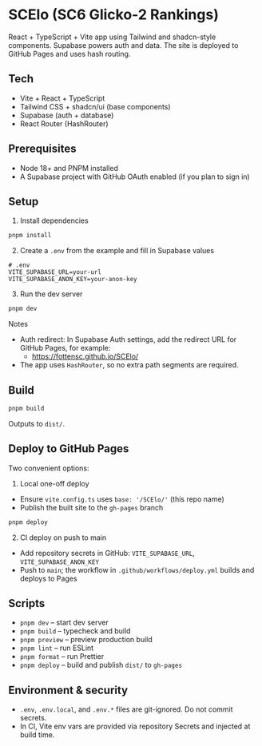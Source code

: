 # SCElo (SC6 Glicko-2 Rankings)

React + TypeScript + Vite app using Tailwind and shadcn-style components. Supabase powers auth and data. The site is deployed to GitHub Pages and uses hash routing.

## Tech
- Vite + React + TypeScript
- Tailwind CSS + shadcn/ui (base components)
- Supabase (auth + database)
- React Router (HashRouter)

## Prerequisites
- Node 18+ and PNPM installed
- A Supabase project with GitHub OAuth enabled (if you plan to sign in)

## Setup
1) Install dependencies
```sh
pnpm install
```

2) Create a `.env` from the example and fill in Supabase values
```env
# .env
VITE_SUPABASE_URL=your-url
VITE_SUPABASE_ANON_KEY=your-anon-key
```

3) Run the dev server
```sh
pnpm dev
```

Notes
- Auth redirect: In Supabase Auth settings, add the redirect URL for GitHub Pages, for example:
  - https://fottensc.github.io/SCElo/
- The app uses `HashRouter`, so no extra path segments are required.

## Build
```sh
pnpm build
```
Outputs to `dist/`.

## Deploy to GitHub Pages
Two convenient options:

1) Local one-off deploy
- Ensure `vite.config.ts` uses `base: '/SCElo/'` (this repo name)
- Publish the built site to the `gh-pages` branch
```sh
pnpm deploy
```

2) CI deploy on push to main
- Add repository secrets in GitHub: `VITE_SUPABASE_URL`, `VITE_SUPABASE_ANON_KEY`
- Push to `main`; the workflow in `.github/workflows/deploy.yml` builds and deploys to Pages

## Scripts
- `pnpm dev` – start dev server
- `pnpm build` – typecheck and build
- `pnpm preview` – preview production build
- `pnpm lint` – run ESLint
- `pnpm format` – run Prettier
- `pnpm deploy` – build and publish `dist/` to `gh-pages`

## Environment & security
- `.env`, `.env.local`, and `.env.*` files are git-ignored. Do not commit secrets.
- In CI, Vite env vars are provided via repository Secrets and injected at build time.
